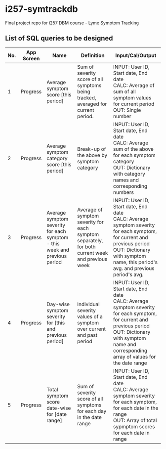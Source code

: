 # i257-symtrackdb
Final project repo for i257 DBM course - Lyme Symptom Tracking


## List of SQL queries to be designed

No. | App Screen | Name | Definition | Input/Cal/Output
----|------------|------|------------|-----------------
1 | Progress | Average symptom score [this period] | Sum of severity score of all symptoms being tracked, averaged for current period. | INPUT: User ID, Start date, End date <br>CALC: Average of sum of all symptom values for current period <br>OUT: Single number
2 | Progress | Average symptom category score [this period] | Break-up of the above by symptom category | INPUT: User ID, Start date, End date <br>CALC: Average sum of the above for each symptom category <br>OUT: Dictionary with category names and corresponding numbers
3 | Progress | Average symptom severity for each symptom - this week and previous period | Average of symptom severity for each symptom separately, for both current week and previous week | INPUT: User ID, Start date, End date <br>CALC: Average symptom severity for each symptom, for current and previous period <br>OUT: Dictionary with symptom name, this period's avg. and previous period's avg.
4 | Progress | Day-wise symptom severity for [this and previous period] | Individual severity values of a symptom over current and past period | INPUT: User ID, Start date, End date <br>CALC: Average symptom severity for each symptom, for current and previous period <br>OUT: Dictionary with symptom name and corresponding array of values for the date range
5 | Progress | Total symptom score date-wise for [date range] | Sum of severity score of all symptoms for each day in the date range | INPUT: User ID, Start date, End date <br>CALC: Average symptom severity for each symptom, for each date in the range <br>OUT: Array of total sypmptom scores for each date in range
